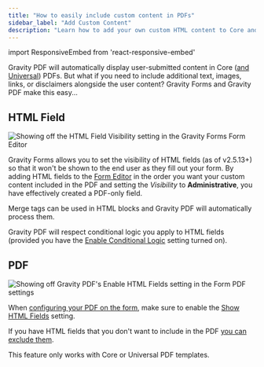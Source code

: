 ```yaml
---
title: "How to easily include custom content in PDFs"
sidebar_label: "Add Custom Content"
description: "Learn how to add your own custom HTML content to Core and Universal PDF documents anywhere in the PDF."
---
```


import ResponsiveEmbed from 'react-responsive-embed'

Gravity PDF will automatically display user-submitted content in Core ([and Universal](https://gravitypdf.com/store/#universal)) PDFs. But what if you need to include additional text, images, links, or disclaimers alongside the user content? Gravity Forms and Gravity PDF make this easy...

<ResponsiveEmbed src="https://player.vimeo.com/video/665437101?dnt=1" allowFullScreen />

## HTML Field

![Showing off the HTML Field Visibility setting in the Gravity Forms Form Editor](https://resources.gravitypdf.com/uploads/2021/10/html-field-visibility-settings-2.png)

Gravity Forms allows you to set the visibility of HTML fields (as of v2.5.13+) so that it won't be shown to the end user as they fill out your form. By adding HTML fields to the [Form Editor](#) in the order you want your custom content included in the PDF and setting the *Visibility* to **Administrative**, you have effectively created a PDF-only field. 

Merge tags can be used in HTML blocks and Gravity PDF will automatically process them. 

Gravity PDF will respect conditional logic you apply to HTML fields (provided you have the [Enable Conditional Logic](setup-pdf.md#enable-conditional-logic) setting turned on).

## PDF 

![Showing off Gravity PDF's Enable HTML Fields setting in the Form PDF settings](https://resources.gravitypdf.com/uploads/2021/10/gravity-pdf-show-html-fields-setting-3-2.png)

When [configuring your PDF on the form](setup-pdf.md), make sure to enable the [Show HTML Fields](setup-pdf.md#show-html-fields) setting.

If you have HTML fields that you don't want to include in the PDF [you can exclude them](hide-form-fields.md). 

This feature only works with Core or Universal PDF templates. 